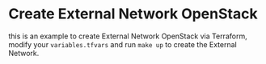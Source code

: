 # Create External Network OpenStack
this is an example to create External Network OpenStack via Terraform, modify your `variables.tfvars` and run `make up` to create the External Network.
